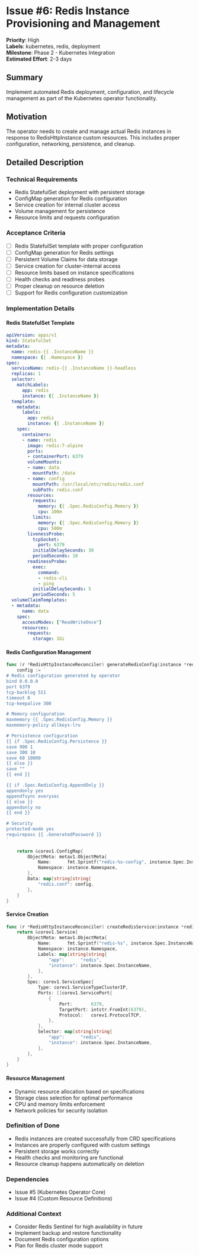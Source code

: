 # Issue #6: Redis Instance Provisioning and Management

**Priority**: High  
**Labels**: kubernetes, redis, deployment  
**Milestone**: Phase 2 - Kubernetes Integration  
**Estimated Effort**: 2-3 days

## Summary
Implement automated Redis deployment, configuration, and lifecycle management as part of the Kubernetes operator functionality.

## Motivation
The operator needs to create and manage actual Redis instances in response to RedisHttpInstance custom resources. This includes proper configuration, networking, persistence, and cleanup.

## Detailed Description

### Technical Requirements
- Redis StatefulSet deployment with persistent storage
- ConfigMap generation for Redis configuration
- Service creation for internal cluster access
- Volume management for persistence
- Resource limits and requests configuration

### Acceptance Criteria
- [ ] Redis StatefulSet template with proper configuration
- [ ] ConfigMap generation for Redis settings
- [ ] Persistent Volume Claims for data storage
- [ ] Service creation for cluster-internal access
- [ ] Resource limits based on instance specifications
- [ ] Health checks and readiness probes
- [ ] Proper cleanup on resource deletion
- [ ] Support for Redis configuration customization

### Implementation Details

#### Redis StatefulSet Template
```yaml
apiVersion: apps/v1
kind: StatefulSet
metadata:
  name: redis-{{ .InstanceName }}
  namespace: {{ .Namespace }}
spec:
  serviceName: redis-{{ .InstanceName }}-headless
  replicas: 1
  selector:
    matchLabels:
      app: redis
      instance: {{ .InstanceName }}
  template:
    metadata:
      labels:
        app: redis
        instance: {{ .InstanceName }}
    spec:
      containers:
      - name: redis
        image: redis:7-alpine
        ports:
        - containerPort: 6379
        volumeMounts:
        - name: data
          mountPath: /data
        - name: config
          mountPath: /usr/local/etc/redis/redis.conf
          subPath: redis.conf
        resources:
          requests:
            memory: {{ .Spec.RedisConfig.Memory }}
            cpu: 100m
          limits:
            memory: {{ .Spec.RedisConfig.Memory }}
            cpu: 500m
        livenessProbe:
          tcpSocket:
            port: 6379
          initialDelaySeconds: 30
          periodSeconds: 10
        readinessProbe:
          exec:
            command:
            - redis-cli
            - ping
          initialDelaySeconds: 5
          periodSeconds: 5
  volumeClaimTemplates:
  - metadata:
      name: data
    spec:
      accessModes: ["ReadWriteOnce"]
      resources:
        requests:
          storage: 1Gi
```

#### Redis Configuration Management
```go
func (r *RedisHttpInstanceReconciler) generateRedisConfig(instance *redisv1alpha1.RedisHttpInstance) *corev1.ConfigMap {
    config := `
# Redis configuration generated by operator
bind 0.0.0.0
port 6379
tcp-backlog 511
timeout 0
tcp-keepalive 300

# Memory configuration
maxmemory {{ .Spec.RedisConfig.Memory }}
maxmemory-policy allkeys-lru

# Persistence configuration
{{ if .Spec.RedisConfig.Persistence }}
save 900 1
save 300 10
save 60 10000
{{ else }}
save ""
{{ end }}

{{ if .Spec.RedisConfig.AppendOnly }}
appendonly yes
appendfsync everysec
{{ else }}
appendonly no
{{ end }}

# Security
protected-mode yes
requirepass {{ .GeneratedPassword }}
`
    
    return &corev1.ConfigMap{
        ObjectMeta: metav1.ObjectMeta{
            Name:      fmt.Sprintf("redis-%s-config", instance.Spec.InstanceName),
            Namespace: instance.Namespace,
        },
        Data: map[string]string{
            "redis.conf": config,
        },
    }
}
```

#### Service Creation
```go
func (r *RedisHttpInstanceReconciler) createRedisService(instance *redisv1alpha1.RedisHttpInstance) *corev1.Service {
    return &corev1.Service{
        ObjectMeta: metav1.ObjectMeta{
            Name:      fmt.Sprintf("redis-%s", instance.Spec.InstanceName),
            Namespace: instance.Namespace,
            Labels: map[string]string{
                "app":      "redis",
                "instance": instance.Spec.InstanceName,
            },
        },
        Spec: corev1.ServiceSpec{
            Type: corev1.ServiceTypeClusterIP,
            Ports: []corev1.ServicePort{
                {
                    Port:       6379,
                    TargetPort: intstr.FromInt(6379),
                    Protocol:   corev1.ProtocolTCP,
                },
            },
            Selector: map[string]string{
                "app":      "redis",
                "instance": instance.Spec.InstanceName,
            },
        },
    }
}
```

#### Resource Management
- Dynamic resource allocation based on specifications
- Storage class selection for optimal performance
- CPU and memory limits enforcement
- Network policies for security isolation

### Definition of Done
- Redis instances are created successfully from CRD specifications
- Instances are properly configured with custom settings
- Persistent storage works correctly
- Health checks and monitoring are functional
- Resource cleanup happens automatically on deletion

### Dependencies
- Issue #5 (Kubernetes Operator Core)
- Issue #4 (Custom Resource Definitions)

### Additional Context
- Consider Redis Sentinel for high availability in future
- Implement backup and restore functionality
- Document Redis configuration options
- Plan for Redis cluster mode support